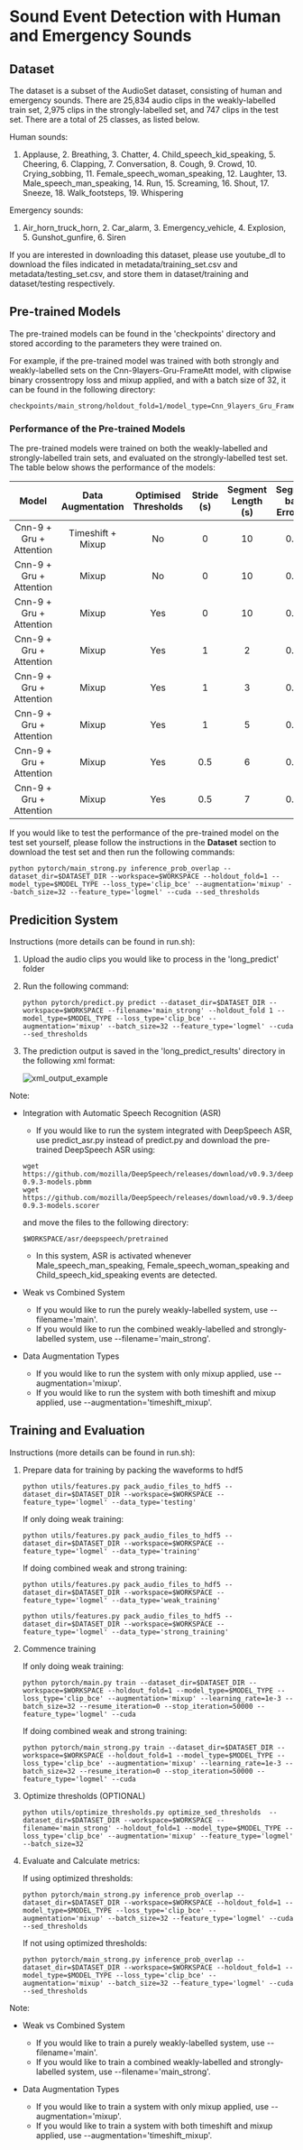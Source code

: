 # Sound Event Detection with Human and Emergency Sounds

## Dataset
The dataset is a subset of the AudioSet dataset, consisting of human and emergency sounds. There are 25,834 audio clips in the weakly-labelled train set, 2,975 clips in the strongly-labelled set, and 747 clips in the test set. There are a total of 25 classes, as listed below.

Human sounds:
1. Applause, 2. Breathing, 3. Chatter, 4. Child_speech_kid_speaking, 5. Cheering, 6. Clapping, 7. Conversation, 8. Cough, 9. Crowd, 10. Crying_sobbing, 11. Female_speech_woman_speaking, 12. Laughter, 13. Male_speech_man_speaking, 14. Run, 15. Screaming, 16. Shout, 17. Sneeze, 18. Walk_footsteps, 19. Whispering

Emergency sounds:
1. Air_horn_truck_horn, 2. Car_alarm, 3. Emergency_vehicle, 4. Explosion, 5. Gunshot_gunfire, 6. Siren

If you are interested in downloading this dataset, please use youtube_dl to download the files indicated in metadata/training_set.csv and metadata/testing_set.csv, and store them in dataset/training and dataset/testing respectively.

## Pre-trained Models
The pre-trained models can be found in the 'checkpoints' directory and stored according to the parameters they were trained on. 

For example, if the pre-trained model was trained with both strongly and weakly-labelled sets on the Cnn-9layers-Gru-FrameAtt model, with clipwise binary crossentropy loss and mixup applied, and with a batch size of 32, it can be found in the following directory:
```
checkpoints/main_strong/holdout_fold=1/model_type=Cnn_9layers_Gru_FrameAtt/loss_type=clip_bce/augmentation=mixup/batch_size=32
```

### Performance of the Pre-trained Models
The pre-trained models were trained on both the weakly-labelled and strongly-labelled train sets, and evaluated on the strongly-labelled test set. The table below shows the performance of the models:

| Model | Data Augmentation | Optimised Thresholds | Stride (s) | Segment Length (s) | Segment-based Error Rate | Segment-based F1-score |
| :---: | :---: | :---: | :---: | :---: | :---: | :---: |
| Cnn-9 + Gru + Attention | Timeshift + Mixup | No | 0 | 10 | 0.584 | 0.591 |
| Cnn-9 + Gru + Attention | Mixup | No | 0 | 10 | 0.566 | 0.600 |
| Cnn-9 + Gru + Attention | Mixup | Yes | 0 | 10 | 0.557 | 0.609 |
| Cnn-9 + Gru + Attention | Mixup | Yes | 1 | 2 | 0.616 | 0.619 |
| Cnn-9 + Gru + Attention | Mixup | Yes | 1 | 3 | 0.593 | 0.628 |
| Cnn-9 + Gru + Attention | Mixup | Yes | 1 | 5 | 0.567 | 0.640 |
| Cnn-9 + Gru + Attention | Mixup | Yes | 0.5 | 6 | 0.560 | 0.644 |
| Cnn-9 + Gru + Attention | Mixup | Yes | 0.5 | 7 | 0.557 | 0.641 |


If you would like to test the performance of the pre-trained model on the test set yourself, please follow the instructions in the **Dataset** section to download the test set and then run the following commands:
```
python pytorch/main_strong.py inference_prob_overlap --dataset_dir=$DATASET_DIR --workspace=$WORKSPACE --holdout_fold=1 --model_type=$MODEL_TYPE --loss_type='clip_bce' --augmentation='mixup' --batch_size=32 --feature_type='logmel' --cuda --sed_thresholds
```

## Predicition System
Instructions (more details can be found in run.sh):

1. Upload the audio clips you would like to process in the 'long_predict' folder

2. Run the following command:
    ```
    python pytorch/predict.py predict --dataset_dir=$DATASET_DIR --workspace=$WORKSPACE --filename='main_strong' --holdout_fold 1 --model_type=$MODEL_TYPE --loss_type='clip_bce' --augmentation='mixup' --batch_size=32 --feature_type='logmel' --cuda --sed_thresholds
    ```
    
3. The prediction output is saved in the 'long_predict_results' directory in the following xml format:

    ![xml_output_example](https://user-images.githubusercontent.com/56859670/123733914-f5955800-d8ce-11eb-8c4b-11dd3c7de29b.png)

Note:
- Integration with Automatic Speech Recognition (ASR)
    - If you would like to run the system integrated with DeepSpeech ASR, use predict_asr.py instead of predict.py and download the pre-trained DeepSpeech ASR using:
    ```
    wget https://github.com/mozilla/DeepSpeech/releases/download/v0.9.3/deepspeech-0.9.3-models.pbmm
    wget https://github.com/mozilla/DeepSpeech/releases/download/v0.9.3/deepspeech-0.9.3-models.scorer
    ```
    and move the files to the following directory:
    ```
    $WORKSPACE/asr/deepspeech/pretrained
    ```
    - In this system, ASR is activated whenever Male_speech_man_speaking, Female_speech_woman_speaking and Child_speech_kid_speaking events are detected.

- Weak vs Combined System
    - If you would like to run the purely weakly-labelled system, use --filename='main'.
    - If you would like to run the combined weakly-labelled and strongly-labelled system, use --filename='main_strong'.
    
- Data Augmentation Types
    - If you would like to run the system with only mixup applied, use --augmentation='mixup'.
    - If you would like to run the system with both timeshift and mixup applied, use --augmentation='timeshift_mixup'.

## Training and Evaluation
Instructions (more details can be found in run.sh):

1. Prepare data for training by packing the waveforms to hdf5

    ```
    python utils/features.py pack_audio_files_to_hdf5 --dataset_dir=$DATASET_DIR --workspace=$WORKSPACE --feature_type='logmel' --data_type='testing'
    ```
    
    If only doing weak training:
    ```
    python utils/features.py pack_audio_files_to_hdf5 --dataset_dir=$DATASET_DIR --workspace=$WORKSPACE --feature_type='logmel' --data_type='training'
    ```
    If doing combined weak and strong training:
    ```
    python utils/features.py pack_audio_files_to_hdf5 --dataset_dir=$DATASET_DIR --workspace=$WORKSPACE --feature_type='logmel' --data_type='weak_training'
    ```
    ```
    python utils/features.py pack_audio_files_to_hdf5 --dataset_dir=$DATASET_DIR --workspace=$WORKSPACE --feature_type='logmel' --data_type='strong_training'
    ```
    
2. Commence training

    If only doing weak training:
    ```
    python pytorch/main.py train --dataset_dir=$DATASET_DIR --workspace=$WORKSPACE --holdout_fold=1 --model_type=$MODEL_TYPE --loss_type='clip_bce' --augmentation='mixup' --learning_rate=1e-3 --batch_size=32 --resume_iteration=0 --stop_iteration=50000 --feature_type='logmel' --cuda
    ```
    If doing combined weak and strong training:
    ```
    python pytorch/main_strong.py train --dataset_dir=$DATASET_DIR --workspace=$WORKSPACE --holdout_fold=1 --model_type=$MODEL_TYPE --loss_type='clip_bce' --augmentation='mixup' --learning_rate=1e-3 --batch_size=32 --resume_iteration=0 --stop_iteration=50000 --feature_type='logmel' --cuda
    ```

3. Optimize thresholds (OPTIONAL)

    ```
    python utils/optimize_thresholds.py optimize_sed_thresholds  --dataset_dir=$DATASET_DIR --workspace=$WORKSPACE --filename='main_strong' --holdout_fold=1 --model_type=$MODEL_TYPE --loss_type='clip_bce' --augmentation='mixup' --feature_type='logmel' --batch_size=32
    ```

4. Evaluate and Calculate metrics:

    If using optimized thresholds:
    ```
    python pytorch/main_strong.py inference_prob_overlap --dataset_dir=$DATASET_DIR --workspace=$WORKSPACE --holdout_fold=1 --model_type=$MODEL_TYPE --loss_type='clip_bce' --augmentation='mixup' --batch_size=32 --feature_type='logmel' --cuda --sed_thresholds
    ```
    If not using optimized thresholds:
    ```
    python pytorch/main_strong.py inference_prob_overlap --dataset_dir=$DATASET_DIR --workspace=$WORKSPACE --holdout_fold=1 --model_type=$MODEL_TYPE --loss_type='clip_bce' --augmentation='mixup' --batch_size=32 --feature_type='logmel' --cuda --sed_thresholds
    ```

Note:
- Weak vs Combined System
    - If you would like to train a purely weakly-labelled system, use --filename='main'.
    - If you would like to train a combined weakly-labelled and strongly-labelled system, use --filename='main_strong'.
    
- Data Augmentation Types
    - If you would like to train a system with only mixup applied, use --augmentation='mixup'.
    - If you would like to train a system with both timeshift and mixup applied, use --augmentation='timeshift_mixup'.
